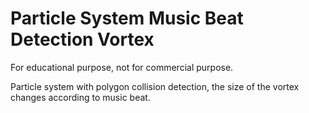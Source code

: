 # Particle System Music Beat Detection Vortex

For educational purpose, not for commercial purpose.

Particle system with polygon collision detection, the size of the vortex changes according to music beat.
